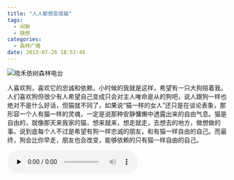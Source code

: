 ```yaml
---
title: "人人都想变成猫"
tags:
  - 闲聊
  - 随想
categories:
  - 森林广播
date: 2013-07-26 18:53:49
---
```


![晓禾依树森林电台](../../../images/radiocover/radio_058.jpg) 

人喜欢狗，喜欢它的忠诚和依赖，小时候的我就是这样，希望有一只大狗陪着我。人们喜欢狗但很少有人希望自己变成只会对主人唯命是从的狗吧，说人跟狗一样也绝对不是什么好话，但猫就不同了，如果说“猫一样的女人”还只是在谈论表象，那形容一个人有猫一样的灵魂，一定是说那种安静慵懒中透露出来的自由气息。猫是自由的，就像那天来我家的猫，想来就来，想走就走，去想去的地方，做想做的事。说到底每个人不过是希望有狗一样忠诚的朋友，和有猫一样自由的自己。而最终，狗会比你早走，朋友也会改变，能够依赖的只有猫一样自由的自己。   

<audio id="audio" controls="" preload="none">
  <source id="mp3" src="http://www.coletree.com/radio/coletree_radio_058.mp3">
</audio>